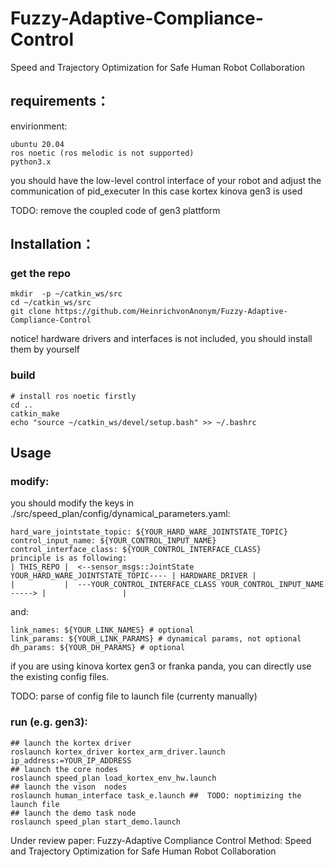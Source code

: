 # Fuzzy-Adaptive-Compliance-Control
Speed and Trajectory Optimization for Safe Human Robot Collaboration

## requirements：

envirionment:

    ubuntu 20.04
    ros noetic (ros melodic is not supported)
    python3.x

you should have the low-level control interface of your robot and adjust the communication of pid_executer
In this case kortex kinova gen3 is used

TODO: remove the coupled code of gen3 plattform
    
## Installation：

### get the repo
    mkdir  -p ~/catkin_ws/src
    cd ~/catkin_ws/src
    git clone https://github.com/HeinrichvonAnonym/Fuzzy-Adaptive-Compliance-Control

notice! hardware drivers and interfaces is not included, you should install them by yourself

### build
    # install ros noetic firstly
    cd ..
    catkin_make
    echo "source ~/catkin_ws/devel/setup.bash" >> ~/.bashrc

##   Usage
### modify:
you should modify the keys in ./src/speed_plan/config/dynamical_parameters.yaml:

    hard_ware_jointstate_topic: ${YOUR_HARD_WARE_JOINTSTATE_TOPIC}
    control_input_name: ${YOUR_CONTROL_INPUT_NAME}
    control_interface_class: ${YOUR_CONTROL_INTERFACE_CLASS}
    principle is as following:
    | THIS_REPO |  <--sensor_msgs::JointState YOUR_HARD_WARE_JOINTSTATE_TOPIC---- | HARDWARE_DRIVER |
    |           |  ---YOUR_CONTROL_INTERFACE_CLASS YOUR_CONTROL_INPUT_NAME -----> |                 |

and:

    link_names: ${YOUR_LINK_NAMES} # optional
    link_params: ${YOUR_LINK_PARAMS} # dynamical params, not optional
    dh_params: ${YOUR_DH_PARAMS} # optional

if you are using kinova kortex gen3 or franka panda, you can directly use the existing config files.

TODO: parse of config file to launch file (currenty manually)

### run (e.g. gen3):

    ## launch the kortex driver
    roslaunch kortex_driver kortex_arm_driver.launch ip_address:=YOUR_IP_ADDRESS
    ## launch the core nodes
    roslaunch speed_plan load_kortex_env_hw.launch
    ## launch the vison  nodes
    roslaunch human_interface task_e.launch ##  TODO: noptimizing the launch file
    ## launch the demo task node
    roslaunch speed_plan start_demo.launch

Under review paper: Fuzzy-Adaptive Compliance Control Method: Speed and Trajectory Optimization for Safe Human Robot Collaboration
